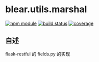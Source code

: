 # blear.utils.marshal

[![npm module][npm-img]][npm-url]
[![build status][travis-img]][travis-url]
[![coverage][coveralls-img]][coveralls-url]

[travis-img]: https://img.shields.io/travis/blearjs/blear.classes.marshal/master.svg?style=flat-square
[travis-url]: https://travis-ci.org/blearjs/blear.classes.marshal

[npm-img]: https://img.shields.io/npm/v/blear.classes.marshal.svg?style=flat-square
[npm-url]: https://www.npmjs.com/package/blear.classes.marshal

[coveralls-img]: https://img.shields.io/coveralls/blearjs/blear.classes.marshal/master.svg?style=flat-square
[coveralls-url]: https://coveralls.io/github/blearjs/blear.classes.marshal?branch=master


## 自述

flask-restful 的 fields.py 的实现
